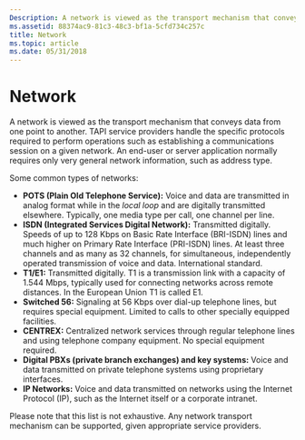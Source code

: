 ```yaml
---
Description: A network is viewed as the transport mechanism that conveys data from one point to another.
ms.assetid: 88374ac9-81c3-48c3-bf1a-5cfd734c257c
title: Network
ms.topic: article
ms.date: 05/31/2018
---
```


# Network

A network is viewed as the transport mechanism that conveys data from one point to another. TAPI service providers handle the specific protocols required to perform operations such as establishing a communications session on a given network. An end-user or server application normally requires only very general network information, such as address type.

Some common types of networks:

-   **POTS (Plain Old Telephone Service):** Voice and data are transmitted in analog format while in the *local loop* and are digitally transmitted elsewhere. Typically, one media type per call, one channel per line.
-   **ISDN (Integrated Services Digital Network):** Transmitted digitally. Speeds of up to 128 Kbps on Basic Rate Interface (BRI-ISDN) lines and much higher on Primary Rate Interface (PRI-ISDN) lines. At least three channels and as many as 32 channels, for simultaneous, independently operated transmission of voice and data. International standard.
-   **T1/E1:** Transmitted digitally. T1 is a transmission link with a capacity of 1.544 Mbps, typically used for connecting networks across remote distances. In the European Union T1 is called E1.
-   **Switched 56:** Signaling at 56 Kbps over dial-up telephone lines, but requires special equipment. Limited to calls to other specially equipped facilities.
-   **CENTREX:** Centralized network services through regular telephone lines and using telephone company equipment. No special equipment required.
-   **Digital PBXs (private branch exchanges) and key systems:** Voice and data transmitted on private telephone systems using proprietary interfaces.
-   **IP Networks:** Voice and data transmitted on networks using the Internet Protocol (IP), such as the Internet itself or a corporate intranet.

Please note that this list is not exhaustive. Any network transport mechanism can be supported, given appropriate service providers.

 

 



